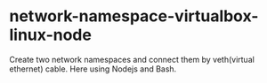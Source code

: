 # network-namespace-virtualbox-linux-node
Create two network namespaces and connect them by veth(virtual ethernet) cable. Here using Nodejs and Bash.
